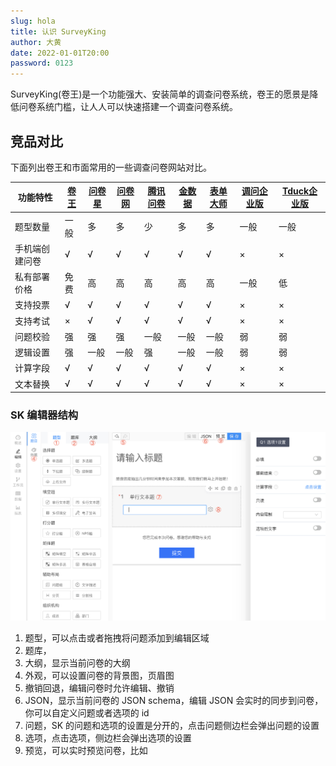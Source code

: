 ```yaml
---
slug: hola
title: 认识 SurveyKing
author: 大黄
date: 2022-01-01T20:00
password: 0123
---
```

SurveyKing(卷王)是一个功能强大、安装简单的调查问卷系统，卷王的愿景是降低问卷系统门槛，让人人可以快速搭建一个调查问卷系统。

## 竞品对比

下面列出卷王和市面常用的一些调查问卷网站对比。

| 功能特性       | [卷王](https://surveyking.cn) | [问卷星](https://www.wjx.cn/) | [问卷网](https://www.wenjuan.com/) | [腾讯问卷](https://wj.qq.com) | [金数据](https://jinshuju.net/) | [表单大师](https://jsform.com) | [调问企业版](https://ent.surveyform.cn/) | [Tduck企业版](https://pro.tduckapp.com/) |
| -------------- | -------------------------- | -------------------------- | ------------------------------- | -------------------------- | ---------------------------- | ------------------- | ----------- | ------------------------------------- |
| 题型数量       | 一般                       | 多                         | 多                              | 少                         | 多                           | 多                  | 一般        | 一般                                  |
| 手机端创建问卷 | √                         | √                         | √                              | √                         | √                           | √                  | ×          | ×                                    |
| 私有部署价格   | 免费                       | 高                         | 高                              | 高                         | 高                           | 高                  | 一般        | 低                                    |
| 支持投票       | √                         | √                         | √                              | √                         | √                           | √                  | ×          | ×                                    |
| 支持考试       | ×                         | √                         | √                              | √                         | √                           | √                  | ×          | ×                                    |
| 问题校验       | 强                         | 强                         | 强                              | 一般                       | 一般                         | 一般                | 弱          | 弱                                    |
| 逻辑设置       | 强                         | 一般                       | 一般                            | 强                         | 一般                         | 一般                | 弱          | 弱                                    |
| 计算字段       | √                         | √                         | √                              | √                         | √                           | √                  | ×          | ×                                    |
| 文本替换       | √                         | √                         | √                              | √                         | √                           | √                  | ×          | ×                                    |

### SK 编辑器结构

![editor-structure](../static/img/editor-structure.png)

1. 题型，可以点击或者拖拽将问题添加到编辑区域
2. 题库，
3. 大纲，显示当前问卷的大纲
4. 外观，可以设置问卷的背景图，页眉图
5. 撤销回退，编辑问卷时允许编辑、撤销
6. JSON，显示当前问卷的 JSON schema，编辑 JSON 会实时的同步到问卷，你可以自定义问题或者选项的 id
7. 问题，SK 的问题和选项的设置是分开的，点击问题侧边栏会弹出问题的设置
8. 选项，点击选项，侧边栏会弹出选项的设置
9. 预览，可以实时预览问卷，比如
